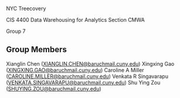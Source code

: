 NYC Treecovery

CIS 4400
Data Warehousing for Analytics
Section CMWA

Group 7

## Group Members
Xianglin Chen (XIANGLIN.CHEN@baruchmail.cuny.edu)
Xingxing Gao (XINGXING.GAO@baruchmail.cuny.edu)
Caroline A Miller (CAROLINE.MILLER@baruchmail.cuny.edu)
Venkata R Singavarapu (VENKATA.SINGAVARAPU@baruchmail.cuny.edu)
Shu Ying Zou (SHUYING.ZOU@baruchmail.cuny.edu)


